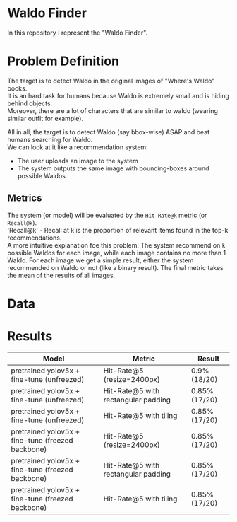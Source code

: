 # Waldo Finder
In this repository I represent the "Waldo Finder".  

# Problem Definition
The target is to detect Waldo in the original images of "Where's Waldo" books.  
It is an hard task for humans because Waldo is extremely small and is hiding behind objects.  
Moreover, there are a lot of characters that are similar to waldo (wearing similar outfit for example).  

All in all, the target is to detect Waldo (say bbox-wise) ASAP and beat humans searching for Waldo.  
We can look at it like a recommendation system:  
* The user uploads an image to the system
* The system outputs the same image with bounding-boxes around possible Waldos

## Metrics
The system (or model) will be evaluated by the `Hit-Rate@k` metric (or `Recall@k`).  
'Recall@k' - Recall at k is the proportion of relevant items found in the top-k recommendations.  
A more intuitive explanation foe this problem: The system recommend on `k` possible Waldos for each image, while each image contains no more than 1 Waldo. For each image we get a simple result, either the system recommended on Waldo or not (like a binary result). The final metric takes the mean of the results of all images.


# Data




# Results
| Model | Metric | Result |
| ----- | ------ | ------ |
| pretrained yolov5x + fine-tune (unfreezed) | Hit-Rate@5 (resize=2400px) | 0.9% (18/20)
| pretrained yolov5x + fine-tune (unfreezed) | Hit-Rate@5 with rectangular padding | 0.85% (17/20)
| pretrained yolov5x + fine-tune (unfreezed) | Hit-Rate@5 with tiling | 0.85% (17/20)
| pretrained yolov5x + fine-tune (freezed backbone) | Hit-Rate@5 (resize=2400px) | 0.85% (17/20)
| pretrained yolov5x + fine-tune (freezed backbone) | Hit-Rate@5 with rectangular padding | 0.85% (17/20)
| pretrained yolov5x + fine-tune (freezed backbone) | Hit-Rate@5 with tiling | 0.85% (17/20)
